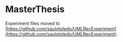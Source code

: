 # MasterThesis

Experiment files moved to [https://github.com/saulotoledo/UMLRecExperiment](https://github.com/saulotoledo/UMLRecExperiment).

